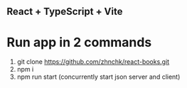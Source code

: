 ## React + TypeScript + Vite

# Run app in 2 commands

1. git clone https://github.com/zhnchk/react-books.git
2. npm i
3. npm run start (concurrently start json server and client)